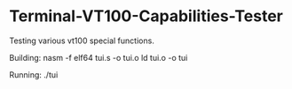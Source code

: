 # Terminal-VT100-Capabilities-Tester
Testing various vt100 special functions.

Building:
nasm -f elf64 tui.s -o tui.o
ld tui.o -o tui

Running:
./tui
